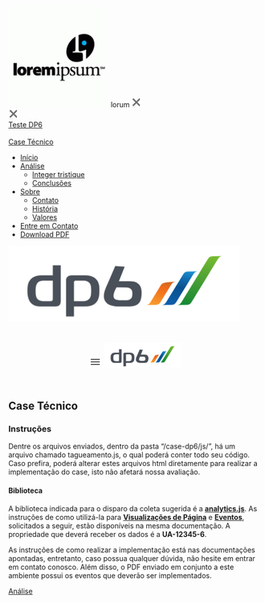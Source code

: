 <!DOCTYPE html>
<html lang="pt-br">
<head prefix="og: http://ogp.me/ns# fb: http://ogp.me/ns/fb# article: http://ogp.me/ns/article#">
  <meta charset="UTF-8">
  <title>DP6 Case - Prova Técnica</title>
  <meta name="viewport" content="width=device-width, initial-scale=1" >
  <link rel="stylesheet" href="css/normalize.css">
  <link rel="stylesheet" href="css/style.css">  
</head>
<body class="index">
  <link rel="stylesheet" href="css/lightbox.css">
  <div class="lightbox-backdrop"></div>
  <div class="lightbox">
    <div class="lightbox-header">
      <img src="img/montadoras/lorem.png" alt="Lorem" class="lightbox-icon">
      <span class="lightbox-title">lorum</span>
      <img class="lightbox-fechar" src="img/icon/x_cinza.png" alt="Fechar Lightbox">
    </div>
    <div class="lightbox-content"></div>
  </div>
  <link rel="stylesheet" href="css/menu.css">
  <div class="menu-backdrop"></div>
  <nav class="menu">
    <img class="menu-fechar" src="img/icon/x_cinza.png" alt="Fechar Menu">
    <div class="menu-header"><a href="/">Teste DP6<br><br>Case Técnico</a></div>
    <ul class="menu-lista">
      <li class="menu-lista-item">
        <a href="index.html" class="menu-lista-link menu-lista-index">Início</a>
      </li>
      <li class="menu-lista-item menu-lista-sublista fechado">
        <a href="analise.html" class="menu-lista-link menu-lista-analise">Análise</a>
        <ul class="menu-sublista">
          <li class="menu-sublista-item">
            <a href="analise.html#tristique" class="menu-sublista-link">Integer tristique</a>
          </li>
          <li class="menu-sublista-item">
            <a href="analise.html#conclusoes" class="menu-sublista-link">Conclusões</a>
          </li>
        </ul>
      </li>
      <li class="menu-lista-item menu-lista-sublista fechado">
        <a href="sobre.html" class="menu-lista-link menu-lista-sobre">Sobre</a>
        <ul class="menu-sublista">
          <li class="menu-sublista-item">
            <a href="sobre.html#contato" class="menu-sublista-link">Contato</a>
          </li>
          <li class="menu-sublista-item">
            <a href="sobre.html#historia" class="menu-sublista-link">História</a>
          </li>
          <li class="menu-sublista-item">
            <a href="sobre.html#valores" class="menu-sublista-link">Valores</a>
          </li>
        </ul>
      </li>
      <li class="menu-lista-item">
        <a href="http://www.dp6.com.br/contato/" target="_blank" class="menu-lista-link menu-lista-contato">Entre em Contato</a>
      </li>
      <li class="menu-lista-item">
        <a href="http://autos.dp6.com.br/autos_revista_vfinal.pdf" class="menu-lista-link menu-lista-download" target="_pdf">Download PDF</a>
      </li>
    </ul>
    <div class="menu-rodape">
      <a href="http://www.dp6.com.br/" title="DP6 - Bringing Science to Marketing">
        <img src="img/logo-dp6.png" alt="DP6 - Bringing Science to Marketing">
      </a>
    </div>
  </nav>
  <header class="cabecalho">
    <h1>
      <img src="img/icon/menu.png" alt="Menu" class="cabecalho-menu">
      <a href="/"><img class="cabecalho-logo" src="img/logo-dp6.png" alt="DP6 Case - Prova Técnica" height="50px"></a>
      <span></span>
    </h1>
  </header>
  <main>
    <section>
      
<h2 class="secao-titulo">Case Técnico</h2>
<h3 class="secao-subtitulo">Instruções</h3><p class="secao-paragrafo">Dentre os arquivos enviados, dentro da pasta “/case-dp6/js/”, há um arquivo chamado tagueamento.js, o qual poderá conter todo seu código. Caso prefira, poderá alterar estes arquivos html diretamente para realizar a implementação do case, isto não afetará nossa avaliação.</p>
<h4 class="subtitulo1">Biblioteca</h4>A biblioteca indicada para o disparo da coleta sugerida é a <a href="https://developers.google.com/analytics/devguides/collection/analyticsjs" class="docs"><b>analytics.js</b></a>. As instruções de como utilizá-la para <a href="https://developers.google.com/analytics/devguides/collection/analyticsjs/pages" class="docs"><b>Visualizações de Página</b></a> e <a href="https://developers.google.com/analytics/devguides/collection/analyticsjs/events" class="docs"><b>Eventos</b></a>, solicitados a seguir, estão disponíveis na mesma documentação. A propriedade que deverá receber os dados é a <b>UA-12345-6</b>.<p class="secao-paragrafo">As instruções de como realizar a implementação está nas documentações apontadas, entretanto, caso possua qualquer dúvida, não hesite em entrar em contato conosco. Além disso, o PDF enviado em conjunto a este ambiente possui os eventos que deverão ser implementados.</p><a class="next-page" href="analise.html">Análise</a>
    </section>
  </main>
  <script src="js/jquery-3.5.1.min.js"></script>
  <script src="js/main.js"></script>
  <script src="js/tagueamento.js"></script>
</body>
</html>